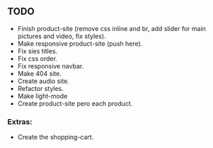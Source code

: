 ## TODO
- Finish product-site (remove css inline and br, add slider for main pictures and video, fix styles).
- Make responsive product-site (push here).
- Fix sies titles.
- Fix css order.
- Fix responsive navbar.
- Make 404 site.
- Create audio site.
- Refactor styles.
- Make light-mode
- Create product-site pero each product.

### Extras:
- Create the shopping-cart.